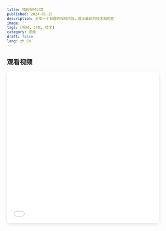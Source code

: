 ```yaml
---
title: 精彩视频分享
published: 2024-01-15
description: 分享一个有趣的视频内容，展示最新的技术和创意
image: ''
tags: [视频, 分享, 技术]
category: 视频
draft: false
lang: zh_CN
---
```



## 观看视频

<iframe src="//player.bilibili.com/player.html?bvid=BV1qXHozfEjg&page=1&high_quality=1&danmaku=0" 
        width="100%" 
        height="500" 
        scrolling="no" 
        border="0" 
        frameborder="no" 
        framespacing="0" 
        allowfullscreen="true"
        style="border-radius: 8px; box-shadow: 0 4px 12px rgba(0,0,0,0.1);">
</iframe>

